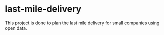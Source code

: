 # last-mile-delivery
This project is done to plan the last mile delivery for small companies using open data. 
